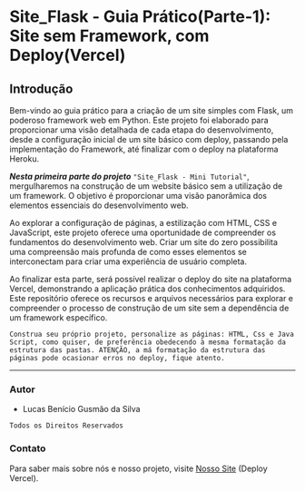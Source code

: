 # Site_Flask - Guia Prático(Parte-1): Site sem Framework, com Deploy(Vercel)

## Introdução

Bem-vindo ao guia prático para a criação de um site simples com Flask, um poderoso framework web em Python. Este projeto foi elaborado para proporcionar uma visão detalhada de cada etapa do desenvolvimento, desde a configuração inicial de um site básico com deploy, passando pela implementação do Framework, até finalizar com o deploy na plataforma Heroku.

***Nesta primeira parte do projeto*** ``"Site_Flask - Mini Tutorial"``, mergulharemos na construção de um website básico sem a utilização de um framework. O objetivo é proporcionar uma visão panorâmica dos elementos essenciais do desenvolvimento web.

Ao explorar a configuração de páginas, a estilização com HTML, CSS e JavaScript, este projeto oferece uma oportunidade de compreender os fundamentos do desenvolvimento web. Criar um site do zero possibilita uma compreensão mais profunda de como esses elementos se interconectam para criar uma experiência de usuário completa.

Ao finalizar esta parte, será possível realizar o deploy do site na plataforma Vercel, demonstrando a aplicação prática dos conhecimentos adquiridos. Este repositório oferece os recursos e arquivos necessários para explorar e compreender o processo de construção de um site sem a dependência de um framework específico.

``Construa seu próprio projeto, personalize as páginas: HTML, Css e Java Script, como quiser, de preferência obedecendo à mesma formatação da estrutura das pastas. ATENÇÃO, a má formatação da estrutura das páginas pode ocasionar erros no deploy, fique atento.``

---

### Autor
- Lucas Benício Gusmão da Silva

``Todos os Direitos Reservados``

### Contato
Para saber mais sobre nós e nosso projeto, visite [Nosso Site](https://tecnology-way.vercel.app) (Deploy Vercel).
